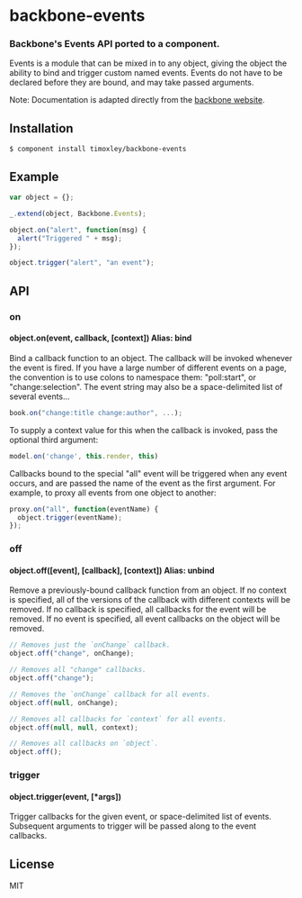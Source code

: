 # backbone-events

### Backbone's Events API ported to a component.

  Events is a module that can be mixed in to any object, giving the object the ability to bind and trigger custom named events. Events do not have to be declared before they are bound, and may take passed arguments.

Note: Documentation is adapted directly from the [backbone
website](http://backbonejs.org/).

## Installation

    $ component install timoxley/backbone-events

## Example


```js
var object = {};

_.extend(object, Backbone.Events);

object.on("alert", function(msg) {
  alert("Triggered " + msg);
});

object.trigger("alert", "an event");

```

## API

### on
#### object.on(event, callback, [context]) Alias: bind
Bind a callback function to an object. The callback will be invoked whenever the event is fired. If you have a large number of different events on a page, the convention is to use colons to namespace them: "poll:start", or "change:selection". The event string may also be a space-delimited list of several events...

```js
book.on("change:title change:author", ...);
```

To supply a context value for this when the callback is invoked, pass the optional third argument: 
```js
model.on('change', this.render, this)
```

Callbacks bound to the special "all" event will be triggered when any event occurs, and are passed the name of the event as the first argument. For example, to proxy all events from one object to another:
```js
proxy.on("all", function(eventName) {
  object.trigger(eventName);
});
```
### off
#### object.off([event], [callback], [context]) Alias: unbind 
Remove a previously-bound callback function from an object. If no context is specified, all of the versions of the callback with different contexts will be removed. If no callback is specified, all callbacks for the event will be removed. If no event is specified, all event callbacks on the object will be removed.

```js
// Removes just the `onChange` callback.
object.off("change", onChange);

// Removes all "change" callbacks.
object.off("change");

// Removes the `onChange` callback for all events.
object.off(null, onChange);

// Removes all callbacks for `context` for all events.
object.off(null, null, context);

// Removes all callbacks on `object`.
object.off();
```

### trigger
#### object.trigger(event, [*args])
Trigger callbacks for the given event, or space-delimited list of events. Subsequent arguments to trigger will be passed along to the event callbacks.

## License

MIT
